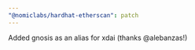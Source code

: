 ```yaml
---
"@nomiclabs/hardhat-etherscan": patch
---
```


Added gnosis as an alias for xdai (thanks @alebanzas!) 
